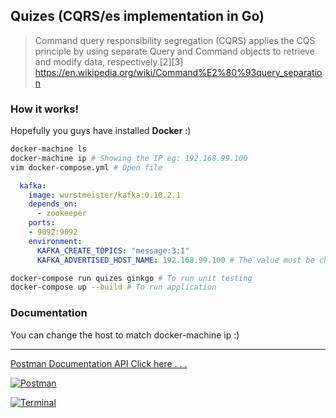 ## Quizes (CQRS/es implementation in Go)

> Command query responsibility segregation (CQRS) applies the CQS principle by using separate Query and Command objects to retrieve and modify data, respectively.[2][3]
https://en.wikipedia.org/wiki/Command%E2%80%93query_separation

### How it works!
Hopefully you guys have installed **Docker** :)

```bash
docker-machine ls
docker-machine ip # Showing the IP eg: 192.168.99.100
vim docker-compose.yml # Open file
```

```yaml
  kafka:
    image: wurstmeister/kafka:0.10.2.1
    depends_on:
      - zookeeper
    ports:
    - 9092:9092
    environment:
      KAFKA_CREATE_TOPICS: "message:3:1"
      KAFKA_ADVERTISED_HOST_NAME: 192.168.99.100 # The value must be change to match docker-machine ip
```

```bash
docker-compose run quizes ginkgo # To run unit testing
docker-compose up --build # To run application
```
### Documentation
You can change the host to match docker-machine ip :)

------------


[Postman Documentation API Click here . . .](https://documenter.getpostman.com/view/5287012/RWgjZMU4#8f4e8573-5b78-4e79-9f87-28ad83cbfdfd "Postman Documentation API")

[![Postman](https://image.ibb.co/dBcwJe/t0.png "Postman")](https://image.ibb.co/dBcwJe/t0.png "Postman")

[![Terminal](https://image.ibb.co/bE6Crz/t1.png "Terminal")](https://image.ibb.co/bE6Crz/t1.png "Terminal")
